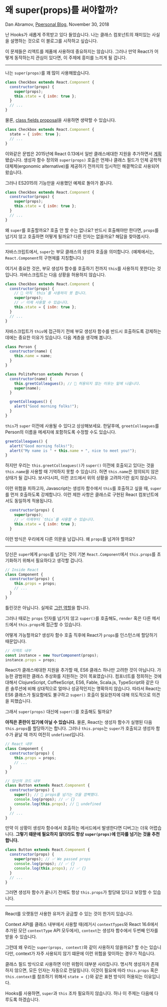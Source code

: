# 왜 super(props)를 써야할까?

Dan Abramov, [Ppersonal Blog](https://overreacted.io/why-do-we-write-super-props), November 30, 2018

난 Hooks가 새롭게 주목받고 있다 들었습니다. 나는 클래스 컴포넌트의 재미있는 사실을 설명하는 것으로 이 블로그를 시작하고 싶습니다.

이 문제들은 리엑트를 제품에 사용하데 중요하지는 않습니다. 그러나 만약 React가 어떻게 동작하는지 관심이 있다면, 이 주제에 흥미를 느끼게 될 겁니다.

---

나는 `super(props)`를 꽤 많이 사용해왔습니다.

```javascript
class Checkbox extends React.Component {
  constructor(props) {
    super(props);
    this.state = { isOn: true };
  }
  // ...
}
```

물론, [class fields proposal](https://github.com/tc39/proposal-class-fields)을 사용하면 생략할 수 있습니다.

```javascript
class Checkbox extends React.Component {
  state = { isOn: true };
  // ...
}
```

이와같은 문법은 2015년에 React 0.13에서 일반 클래스에대한 지원을 추가하면서 [계획](https://reactjs.org/blog/2015/01/27/react-v0.13.0-beta-1.html#es7-property-initializers)됐습니다. 생성자 함수 정의와 `super(props)` 호출은 언제나 클래스 필드가 인체 공학적 대체제(ergonomic alternative)를 제공하기 전까지의 임시적인 해결책으로 사용되어 왔습니다.

그러나 ES2015의 기능만을 사용했던 예제로 돌아가 봅니다.

```javascript
class Checkbox extends React.Component {
  constructor(props) {
    super(props);
    this.state = { isOn: true };
  }
  // ...
}
```

왜 `super`를 호출할까요? 호출 안 할 수는 없나요? 반드시 호출해야만 한다면, `props`를 넘기지 않고 호출하면 어떻게 될까요? 다른 인자는 없을까요? 해답을 찾아봅시다.

---

자바스크립트에서, `super`는 부모 클래스의 생성자 호출을 의미합니다. (예제에서는, `React.Component`의 구현체를 지칭합니다.)

여기서 중요한 것은, 부모 생성자 함수를 호출하기 전까지 `this`를 사용하지 못한다는 것 입니다. 자바스크립트는 다음 상황을 허용하지 않습니다.

```javascript
class Checkbox extends React.Component {
  constructor(props) {
    // 🔴 아직 `this`를 사용하지 못 합니다.
    super(props);
    // ✅ 이제 사용할 수 있습니다.
    this.state = { isOn: true };
  }
  // ...
}
```

자바스크립트가 `this`에 접근하기 전에 부모 생성자 함수를 반드시 호출하도록 강제하는 데에는 중요한 이유가 있습니다. 다음 계층을 생각해 봅니다.

```javascript
class Person {
  constructor(name) {
    this.name = name;
  }
}

class PolitePerson extends Person {
  constructor(name) {
    this.greetColleagues(); // 🔴 허용되지 않는 이유는 밑에 나옵니다.
    super(name);
  }

  greetColleagues() {
    alert("Good morning folks!");
  }
}
```

`this`가 `super` 이전에 사용될 수 있다고 상상해보세요. 한달후에, `greetColleagues`를 Person의 이름을 메세지에 포함하도록 수정할 수도 있습니다.

```javascript
greetColleagues() {
  alert("Good morning folks!");
  alert("My name is " + this.name + ", nice to meet you!");
}
```

하지만 우리는 `this.greetColleagues()`가 `super()` 이전에 호출되고 있다는 것을 `this.name`을 사용할 때 기억하지 못할 수 있습니다. 허면 `this.name`은 정의되지 않은 상태가 될 겁니다. 보시다시피, 이런 코드에서 위의 상황을 고려하기란 쉽지 않습니다.

이런 위험을 피하고자, Javascript는 생성자 함수에서 `this`를 호출하고 싶을 때, `super`를 먼저 호출하도록 강제합니다. 이런 제한 사항은 클래스로 구현된 React 컴포넌트에서도 동일하게 적용됩니다.

```javascript
  constructor(props) {
    super(props);
    // ✅ 이제부터 `this`를 사용할 수 있습니다.
    this.state = { isOn: true };
  }
```

이런 방식은 우리에게 다른 의문을 남깁니다. 왜 `props`를 넘겨야 할까요?

---

당신은 `super`에게 `props`를 넘기는 것이 기본 `React.Component`에서 `this.props`를 초기화하기 위해서 필요하다고 생각할 겁니다.

```javascript
// Inside React
class Component {
  constructor(props) {
    this.props = props;
    // ...
  }
}
```

틀린것은 아닙니다. 실제로 [그런 역할](https://github.com/facebook/react/blob/1d25aa5787d4e19704c049c3cfa985d3b5190e0d/packages/react/src/ReactBaseClasses.js#L22)을 합니다.

그러나 때로는 `props` 인자를 넘기지 않고 `super()`를 호출해도, `render` 혹은 다른 메서드에서 `this.props`에 접근할 수 있습니다.

어떻게 가능할까요? 생성자 함수 호출 직후에 React가 `props`를 인스턴스에 할당하기 때문입니다.

```javascript
// 리엑트 내부
const instance = new YourComponent(props);
instance.props = props;
```

React가 클래스에대한 지원을 추가할 때, ES6 클래스 하나만 고려한 것이 아닙니다. 가능한 광범위한 클래스 추상화를 지원하는 것이 목표였습니다. 컴포너트를 정희하는 것에 대해서 ClojureScript, CoffeeScript, ES6, Fable, Scala.js, TypeScript와 같은 다른 솔루션에 비해 상대적으로 얼마나 성공적인지는 명확하지 않습니다. 따라서 React는 ES6 클래스가 필요함에도 불구하고 `super()` 호출이 필요한지에 대해 의도적으로 의견을 피했습니다.

그래서 `super(props)` 대신에 `super()`를 호출해도 될까요?

**아직은 혼란이 있기에 아닐 수 있습니다.** 물론, React는 생성자 함수가 실행된 다음 `this.props`를 할당하기는 합니다. 그러나 `this.props`는 `super`가 호출되고 생성자 함수가 끝날 때 까지 여전히 `undefined`입니다.

```javascript
// React 내부
class Component {
  constructor(props) {
    this.props = props;
    // ...
  }
}

// 당신의 코드 내부
class Button extends React.Component {
  constructor(props) {
    super(); // 😬 props를 넘기는 것을 깜빡했다.
    console.log(props); // ✅ {}
    console.log(this.props); // 😬 undefined
  }
  // ...
}
```

만약 이 상황이 생성자 함수에서 호출하는 메서드에서 발생한다면 디버그는 더욱 어렵습니다. **그렇기 떄문에 필요하지 않더라도 항상 `super(props)`에 인자를 넘기는 것을 추천합니다.**

```javascript
class Button extends React.Component {
  constructor(props) {
    super(props); // ✅ We passed props
    console.log(props); // ✅ {}
    console.log(this.props); // ✅ {}
  }
  // ...
}
```

그러면 생성자 함수가 끝나기 전에도 항상 `this.props`가 할당돼 있다고 보장할 수 있습니다.

---

React를 오랫동안 사용한 유저가 궁금할 수 있는 것이 한가지 있습니다.

Context API를 클래스 내부에서 사용할 때(레거시 `contextTypes`와 React 16.6에서 추가된 모던 `contextType` API 모두에서), `context`는 생성자 함수에서 두번째 인자를 받을 수 있습니다.

그런데 왜 우리는 `super(props, context)`와 같이 사용하지 않을까요? 할 수는 있습니다만, context가 자주 사용되지 않기 떄문에 이런 위험을 맞이하는 경우가 적습니다.

클래스 필드 방식으로 사용하면 이런 위험이 대부분 사라집니다. 명시적 생성자가 존재하지 않으면, 모든 인자는 자동으로 전달됩니다. 이것이 필요에 따라 `this.props` 혹은 `this.context`를 참조하기 위해서 `state = {}`와 같은 표현 방식이 허용되는 이유입니다.

Hooks를 사용하면, `super`과 `this` 조차 필요하지 않습니다. 허나 이 주제는 다음에 다루도록 하겠습니다.
